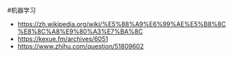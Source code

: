 #机器学习 

- <https://zh.wikipedia.org/wiki/%E5%88%A9%E6%99%AE%E5%B8%8C%E8%8C%A8%E9%80%A3%E7%BA%8C>
- <https://kexue.fm/archives/6051>
- <https://www.zhihu.com/question/51809602>
